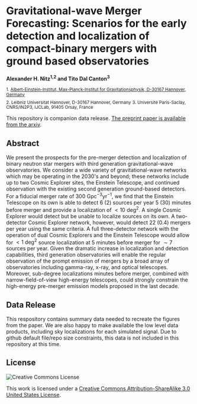 # Gravitational-wave Merger Forecasting: Scenarios for the early detection and localization of compact-binary mergers with ground based observatories
**Alexander H. Nitz<sup>1,2</sup> and Tito Dal Canton<sup>3</sup>**

 <sub>1. [Albert-Einstein-Institut, Max-Planck-Institut for Gravitationsphysik, D-30167 Hannover, Germany](http://www.aei.mpg.de/obs-rel-cos)</sub>  
 <sub>2. Leibniz Universitat Hannover, D-30167 Hannover, Germany</sub> 
 <sub>3. Université Paris-Saclay, CNRS/IN2P3, IJCLab, 91405 Orsay, France</sub>

This repository is companion data release. [The preprint paper is available from the arxiv](http://arxiv.org/abs/2106.15259).
 
## Abstract ##
We present the prospects for the pre-merger detection and localization of binary neutron star mergers with third generation gravitational-wave observatories. We consider a wide variety of gravitational-wave networks which may be operating in the 2030's and beyond; these networks include up to two Cosmic Explorer sites, the Einstein Telescope, and continued observation with the existing second generation ground-based detectors. For a fiducial merger rate of 300 Gpc$^{-3}$yr$^{-1}$, we find that the Einstein Telescope on its own is able to detect 6 (2) sources per year 5 (30) minutes before merger and provide a localization of $<10~\textrm{deg}^2$. A single Cosmic Explorer would detect but be unable to localize sources on its own. A two-detector Cosmic Explorer network, however, would detect 22 (0.4) mergers per year using the same criteria. A full three-detector network with the operation of dual Cosmic Explorers and the Einstein Telescope would allow for $<1~\textrm{deg}^2$ source localization at 5 minutes before merger for $\sim7$ sources per year. Given the dramatic increase in localization and detection capabilities, third generation observatories will enable the regular observation of the prompt emission of mergers by a broad array of observatories including gamma-ray, x-ray, and optical telescopes. Moreover, sub-degree localizations minutes before merger, combined with narrow-field-of-view high-energy telescopes, could strongly constrain the high-energy pre-merger emission models proposed in the last decade.

## Data Release ##

This respository contains summary data needed to recreate the figures from the paper. We are also happy
to make available the low level data products, including  sky localizations for each simulated signal.
Due to github default file/repo size constraints, this data is not included in this repository at this time.

## License ##
![Creative Commons License](https://i.creativecommons.org/l/by-sa/3.0/us/88x31.png "Creative Commons License")

This work is licensed under a [Creative Commons Attribution-ShareAlike 3.0 United States License](http://creativecommons.org/licenses/by-sa/3.0/us/).
